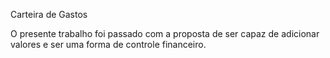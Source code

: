 Carteira de Gastos
 
O presente trabalho foi passado com a proposta de ser capaz de adicionar valores e ser uma forma de controle financeiro.

